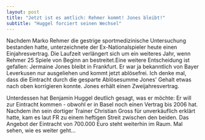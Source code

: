 ```yaml
---
layout: post
title: "Jetzt ist es amtlich: Rehmer kommt! Jones bleibt!"
subtitle: "Huggel forciert seinen Wechsel"
---
```


Nachdem Marko Rehmer die gestrige sportmedizinische Untersuchung bestanden hatte, unterzeichnete der Ex-Nationalspieler heute einen Einjahresvertrag. Die Laufzeit verlängert sich um ein weiteres Jahr, wenn Rehmer 25 Spiele von Beginn an bestreitet.Eine weitere Entscheidung ist gefallen: Jermaine Jones bleibt in Frankfurt. Er war ja bekanntlich von Bayer Leverkusen nur ausgeliehen und kommt jetzt ablösefrei. Ich denke mal, dass die Eintracht durch die gesparte Ablösesumme Jones' Gehalt etwas nach oben korrigieren konnte. Jones erhält einen Zweijahresvertrag.

Unterdessen hat Benjamin Huggel deutlich gesagt, was er möchte: Er will zur Eintracht kommen - obwohl er in Basel noch einen Vertrag bis 2006 hat. Nachdem ihn sein dortiger Trainer Christian Gross für unverkäuflich erklärt hatte, kam es laut FR zu einem heftigen Streit zwischen den beiden. Das Angebot der Eintracht von 700.000 Euro steht weiterhin im Raum. Mal sehen, wie es weiter geht...
